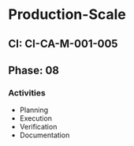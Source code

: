 # Production-Scale

## CI: CI-CA-M-001-005
## Phase: 08

### Activities
- Planning
- Execution
- Verification
- Documentation
